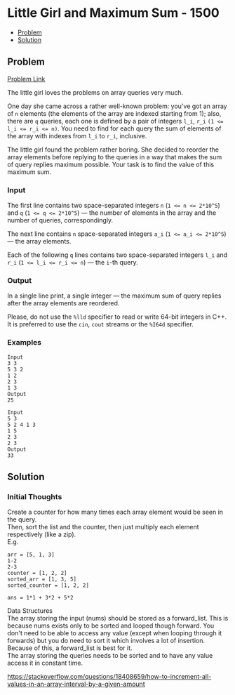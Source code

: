 # Little Girl and Maximum Sum - 1500
- [Problem](#problem)
- [Solution](#solution)

## Problem
[Problem Link](https://codeforces.com/problemset/problem/276/C)  

The little girl loves the problems on array queries very much.  

One day she came across a rather well-known problem: you've got an array of `n` elements (the elements of the array are indexed starting from 1); also, there are `q` queries, each one is defined by a pair of integers `l_i`, `r_i` `(1 <= l_i <= r_i <= n)`. You need to find for each query the sum of elements of the array with indexes from `l_i` to `r_i`, inclusive.  

The little girl found the problem rather boring. She decided to reorder the array elements before replying to the queries in a way that makes the sum of query replies maximum possible. Your task is to find the value of this maximum sum.  
  
### Input
The first line contains two space-separated integers `n` (`1 <= n <= 2*10^5`) and `q` (`1 <= q <= 2*10^5`) — the number of elements in the array and the number of queries, correspondingly.  

The next line contains `n` space-separated integers `a_i` (`1 <= a_i <= 2*10^5`) — the array elements.  

Each of the following `q` lines contains two space-separated integers `l_i` and `r_i` (`1 <= l_i <= r_i <= n`) — the `i`-th query.  
  
### Output
In a single line print, a single integer — the maximum sum of query replies after the array elements are reordered.  

Please, do not use the `%lld` specifier to read or write 64-bit integers in C++. It is preferred to use the `cin`, `cout` streams or the `%I64d` specifier.  

### Examples
```
Input
3 3
5 3 2
1 2
2 3
1 3
Output
25
```
```
Input
5 3
5 2 4 1 3
1 5
2 3
2 3
Output
33
```


## Solution

### Initial Thoughts
Create a counter for how many times each array element would be seen in the query.  
Then, sort the list and the counter, then just multiply each element respectively (like a zip).  
E.g.
```
arr = [5, 1, 3]
1-2
2-3
counter = [1, 2, 2]
sorted_arr = [1, 3, 5]
sorted_counter = [1, 2, 2]

ans = 1*1 + 3*2 + 5*2
```

Data Structures  
The array storing the input (nums) should be stored as a forward_list. This is because nums exists only to be sorted and looped though forward. You don't need to be able to access any value (except when looping through it forwards) but you do need to sort it which involves a lot of insertion. Because of this, a forward_list is best for it.  
The array storing the queries needs to be sorted and to have any value access it in constant time.  

https://stackoverflow.com/questions/18408659/how-to-increment-all-values-in-an-array-interval-by-a-given-amount
